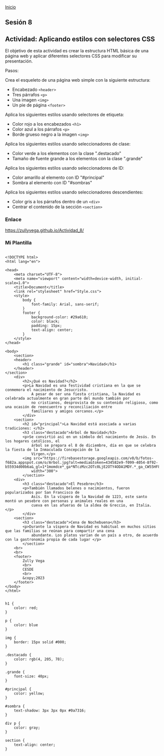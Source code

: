 <!-- No borrar o modificar -->
[Inicio](./index.md)

## Sesión 8 


<!-- Su documentación aquí -->

## Actividad: Aplicando estilos con selectores CSS
El objetivo de esta actividad es crear la estructura HTML básica de una página web y aplicar diferentes selectores CSS para modificar su presentación.

Pasos:

Crea el esqueleto de una página web simple con la siguiente estructura:

- Encabezado ``` <header> ```
- Tres párrafos ``` <p> ```
- Una imagen ``` <img> ```
- Un pie de página ``` <footer> ```

Aplica los siguientes estilos usando selectores de etiqueta:

- Color rojo a los encabezados ``` <h1> ```
- Color azul a los párrafos ``` <p> ```
- Borde grueso negro a la imagen ``` <img> ```

Aplica los siguientes estilos usando seleccionadores de clase:

- Color verde a los elementos con la clase ".destacado"
- Tamaño de fuente grande a los elementos con la clase ".grande"

Aplica los siguientes estilos usando seleccionadores de ID:

- Color amarillo al elemento con ID "#principal"
- Sombra al elemento con ID "#sombras"

Aplica los siguientes estilos usando seleccionadores descendientes:

- Color gris a los párrafos dentro de un ``` <div> ```
- Centrar el contenido de la sección ``` <section> ```

### Enlace

https://zullyvega.github.io/Actividad_8/

### Mi Plantilla

```

<!DOCTYPE html>
<html lang="en">

<head>
    <meta charset="UTF-8">
    <meta name="viewport" content="width=device-width, initial-scale=1.0">
    <title>Document</title>
    <link rel="stylesheet" href="Style.css">
    <style>
        body {
            font-family: Arial, sans-serif;
        }
        footer {
            background-color: #29a610;
            color: black;
            padding: 15px;
            text-align: center;
        }
    </style>
</head>

<body>
    <section>
    <header>
        <h1 class="grande" id="sombra">Navidad</h1>
    </header>
</section>
    <div>
        <h2>¿Qué es Navidad?</h2>
        <p>La Navidad es una festividad cristiana en la que se conmemora el nacimiento de Jesucristo.
            A pesar de ser una fiesta cristiana, la Navidad es celebrada actualmente en gran parte del mundo también por
            no cristianos, desprovista de su contenido religioso, como una ocasión de reencuentro y reconciliación entre
            familiares y amigos cercanos.</p>
        </div>
    <section>
        <h2 id="principal">La Navidad está asociada a varias tradiciones: </h2>
        <h3 class="destacado">Árbol de Navidad</h3>
        <p>Se convirtió así en un símbolo del nacimiento de Jesús. En los hogares católicos, el
            árbol se prepara el 8 de diciembre, día en que se celebra la fiesta de la Inmaculada Concepción de la
            Virgen.</p>
        <img src="https://firebasestorage.googleapis.com/v0/b/fotos-f682a.appspot.com/o/Arbol.jpg?alt=media&token=434582e9-f099-4054-8f92-b55934d00b6a&_gl=1*1momdce*_ga*NTczMzc2OTc0LjE2OTY4ODA1MDY.*_ga_CW55HF8NVT*MTY5Njg4NjMzNi4yLjEuMTY5Njg4NzI4Ny42MC4wLjA."
            width="300">
        </section>
    <div>
        <h3 class="destacado">El Pesebre</h3>
        <p>También llamados belenes o nacimientos, fueron popularizados por San Francisco de
            Asís. En la víspera de la Navidad de 1223, este santo montó un pesebre con personas y animales reales en una
            cueva en las afueras de la aldea de Greccio, en Italia.</p>
        </div>
    <section>
        <h3 class="destacado">Cena de Nochebuena</h3>
        <p>Durante la víspera de Navidad es habitual en muchos sitios que las familias se reúnan para compartir una cena
            abundante. Los platos varían de un país a otro, de acuerdo con la gastronomía propia de cada lugar </p>
        </section>
    <br>
    <br>
    <footer>
        Zully Vega
        <br>
        CESDE
        <br>
        &copy;2023
    </footer>
</body>
</html>
```

```

h1 {
    color: red;
}

p {
    color: blue
}

img {
    border: 15px solid #000;
}

.destacado {
    color: rgb(4, 205, 78);
}

.grande {
    font-size: 40px;
}

#principal {
    color: yellow;
}

#sombra {
    text-shadow: 3px 3px 0px #0a7316;
}

div p {
    color: gray;
}

section {
    text-align: center;
}
```


